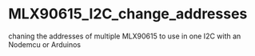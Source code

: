 # MLX90615_I2C_change_addresses
chaning the addresses  of multiple MLX90615 to use in one I2C with an Nodemcu or Arduinos
